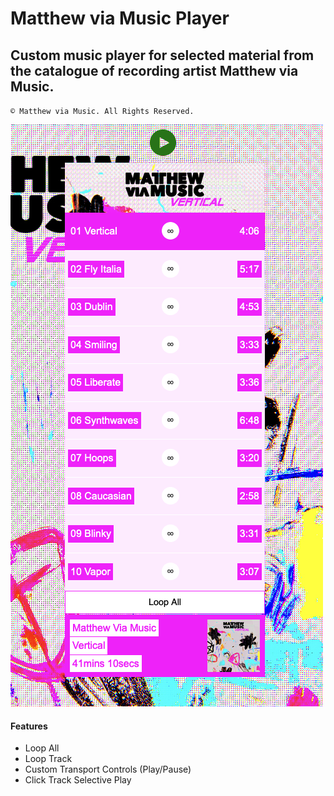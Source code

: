 # Matthew via Music Player
## Custom music player for selected material from the catalogue of recording artist Matthew via Music.

`© Matthew via Music. All Rights Reserved.`

![preview](preview.png)

#### Features
- Loop All
- Loop Track
- Custom Transport Controls (Play/Pause)
- Click Track Selective Play
